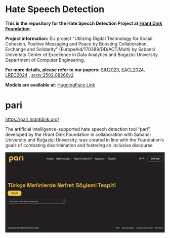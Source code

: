 # Hate Speech Detection

**This is the repository for the Hate Specch Detection Project at [Hrant Dink Foundation]( https://hrantdink.org/).**

**Project information:** EU project "Utilizing Digital Technology for Social Cohesion, Positive Messaging and Peace by Boosting Collaboration, Exchange and Solidarity" (EuropeAid/170389/DD/ACT/Multi) by Sabanci University Center of Excellence in Data Analytics and Bogazici University Department of Computer Engineering.

**For more details, please refer to our papers:** 
[SIU2023](https://ieeexplore.ieee.org/document/10223800),
[EACL2024](https://aclanthology.org/2024.case-1.32/),
[LREC2024](https://aclanthology.org/2024.lrec-main.1025/) ,
[arxiv:2502.08266v2](https://arxiv.org/abs/2502.08266v2)

**Models are available at**:
[HuggingFace Link](https://huggingface.co/HrantDinkFoundation)

# pari 
https://pari.hrantdink.org/

The artificial intelligence-supported hate speech detection tool “pari”, developed by the Hrant Dink Foundation in collaboration with Sabancı University and Boğaziçi University, was created in line with the Foundation’s goals of combating discrimination and fostering an inclusive discourse

![pari Screenshot](./image/pari.jpg)

<!-- 
<p align="center">
  <img src="./image/pari.jpg" alt="Alt text" width="400"/>
</p> 
-->

